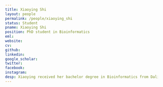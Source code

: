 ```yaml
---
title: Xiaoying Shi
layout: people
permalink: /people/xiaoying_shi
status: Student
pname: Xiaoying Shi
position: PhD student in Bioinformatics
eml: 
website: 
cv: 
github: 
linkedin:
google_scholar: 
twitter: 
facebook: 
instagram:
desp: Xiaoying received her bachelor degree in Bioinformatics from Dalian University of Technology. Her research interests utilize a combination of CRISPR screen, epigenetics and single-cell data to unravel the mystery behind Cancer Immunology. Recently she focuses on developing cell type annotation tools for Single-Cell data.
---
```

